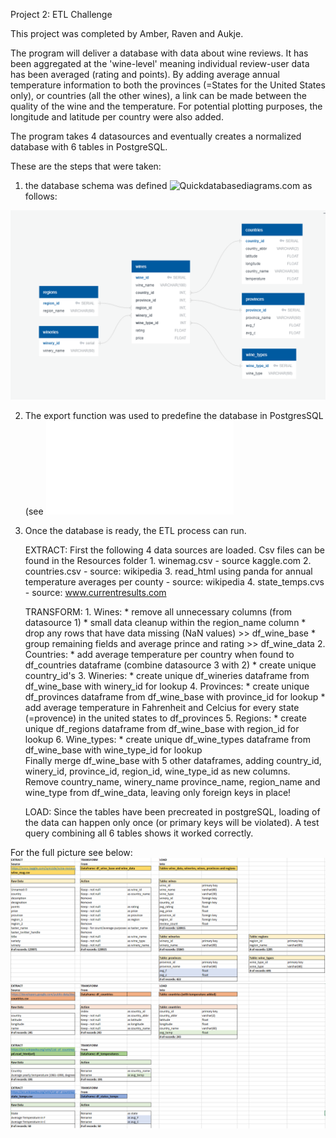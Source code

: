 Project 2: ETL Challenge

This project was completed by Amber, Raven and Aukje.

The program will deliver a database with data about wine reviews. It has been aggregated at the 'wine-level' meaning individual review-user data has been averaged (rating and points). By adding average annual temperature information to both the provinces (=States for the United States only), or countries (all the other wines), a link can be made between the quality of the wine and the temperature. For potential plotting purposes, the longitude and latitude per country were also added.
 
The program takes 4 datasources and eventually creates a normalized database with 6 tables in PostgreSQL.

These are the steps that were taken:

1. the database schema was defined ![Quickdatabasediagrams.com](https://app.quickdatabasediagrams.com) as follows:

![Wine_DB_Diagram.png](Output/Wine_DB_Diagram.png) 

2. The export function was used to predefine the database in PostgresSQL (see ![Create_tables_for_wine_db.sql](SQL_Files/Create_tables_for_wine_db.sql)

3. Once the database is ready, the ETL process can run. 

	EXTRACT: First the following 4 data sources are loaded. Csv files can be found in the Resources folder
		1. winemag.csv - source kaggle.com
		2. countries.csv - source: wikipedia
		3. read_html using panda for annual temperature averages per county - source: wikipedia
		4. state_temps.cvs - source: www.currentresults.com

	TRANSFORM:
	   	1. Wines:
			* remove all unnecessary columns (from datasource 1)
			* small data cleanup within the region_name column
			* drop any rows that have data missing (NaN values) >> df_wine_base
			* group remaining fields and average prince and rating >> df_wine_data
	   	2. Countries:
			* add average temperature per country when found to df_countries dataframe (combine datasource 3 with 2)
			* create unique country_id's
	   	3. Wineries:
			* create unique df_wineries dataframe from df_wine_base with winery_id for lookup
	  	4. Provinces:
			* create unique df_provinces dataframe from df_wine_base with province_id for lookup
			* add average temperature in Fahrenheit and Celcius for every state (=provence) in the united states to df_provinces
	   	5. Regions:
			* create unique df_regions dataframe from df_wine_base with region_id for lookup
	   	6. Wine_types:
			* create unique df_wine_types dataframe from df_wine_base with wine_type_id for lookup	
		Finally merge df_wine_base with 5 other dataframes, adding country_id, winery_id, province_id, region_id, wine_type_id as new columns.
		Remove country_name, winery_name province_name, region_name and wine_type from df_wine_data, leaving only foreign keys in place!

	LOAD: Since the tables have been precreated in postgreSQL, loading of the data can happen only once (or primary keys will be violated). A test query combining all 6 tables shows it worked correctly.

For the full picture see below:
![Overview_1.png](Output/Overview_1.png) 
![Overview_2.png](Output/Overview_2.png) 


